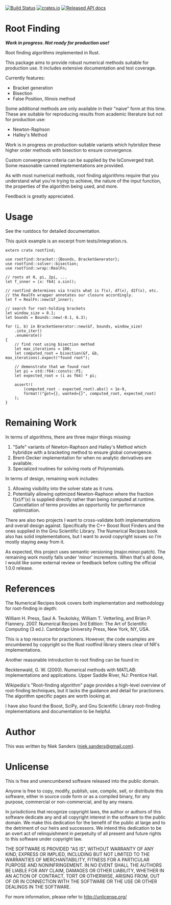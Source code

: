 [![Build Status](https://travis-ci.org/nieksand/rootfind.svg?branch=master)](https://travis-ci.org/nieksand/rootfind) 
[![crates.io](https://img.shields.io/crates/v/rootfind.svg)](https://crates.io/crates/rootfind)
[![Released API docs](https://docs.rs/rootfind/badge.svg)](http://docs.rs/rootfind)

# Root Finding
***Work in progress.  Not ready for production use!***

Root finding algorithms implemented in Rust.

This package aims to provide robust numerical methods suitable for production
use.  It includes extensive documentation and test coverage.

Currently features:

* Bracket generation
* Bisection
* False Position, Illinois method

Some additional methods are only available in their "naive" form at this time.
These are suitable for reproducing results from academic literature but not for
production use:

* Newton-Raphson
* Halley's Method

Work is in progress on production-suitable variants which hybridize these
higher order methods with bisection to ensure convergence.

Custom convergence criteria can be supplied by the IsConverged trait.  Some
reasonable canned implementations are provided.

As with most numerical methods, root finding algorithms require that you
understand what you're trying to achieve, the nature of the input function, the
properties of the algorithm being used, and more.

Feedback is greatly appreciated.

# Usage
See the rustdocs for detailed documentation.

This quick example is an excerpt from tests/integration.rs.

    extern crate rootfind;
    
    use rootfind::bracket::{Bounds, BracketGenerator};
    use rootfind::solver::bisection;
    use rootfind::wrap::RealFn;
    
    // roots at 0, pi, 2pi, ...
    let f_inner = |x: f64| x.sin();
    
    // rootfind determines via traits what is f(x), df(x), d2f(x), etc.
    // the RealFn wrapper annotates our closure accordingly.
    let f = RealFn::new(&f_inner);
    
    // search for root-holding brackets
    let window_size = 0.1;
    let bounds = Bounds::new(-0.1, 6.3);
    
    for (i, b) in BracketGenerator::new(&f, bounds, window_size)
        .into_iter()
        .enumerate()
    {
        // find root using bisection method
        let max_iterations = 100;
        let computed_root = bisection(&f, &b, max_iterations).expect("found root");
    
        // demonstrate that we found root
        let pi = std::f64::consts::PI;
        let expected_root = (i as f64) * pi;
    
        assert!(
            (computed_root - expected_root).abs() < 1e-9,
            format!("got={}, wanted={}", computed_root, expected_root)
        );
    }

# Remaining Work
In terms of algorithms, there are three major things missing:

1. "Safe" variants of Newton-Raphson and Halley's Method which hybridize with a
   bracketing method to ensure global convergence.
2. Brent-Decker implementation for when no analytic derivatives are available.
3. Specialized routines for solving roots of Polynomials.

In terms of design, remaining work includes:

1. Allowing visibility into the solver state as it runs.
2. Potentially allowing optimized Newton-Raphson where the fraction f(x)/f'(x)
   is supplied directly rather than being computed at runtime.  Cancellation of
   terms provides an opportunity for performance optimization.

There are also two projects I want to cross-validate both implementations and
overall design against.  Specifically the C++ Boost Root Finders and the ones
supplied in the Gnu Scientific Library.  The Numerical Recipes book also has
solid implementations, but I want to avoid copyright issues so I'm mostly
staying away from it.

As expected, this project uses semantic versioning (major.minor.patch).  The
remaining work mostly falls under 'minor' increments.  When that's all done, I
would like some external review or feedback before cutting the official 1.0.0
release.

# References
The Numerical Recipes book covers both implementation and methodology for
root-finding in depth:

William H. Press, Saul A. Teukolsky, William T. Vetterling, and Brian P.
Flannery. 2007. Numerical Recipes 3rd Edition: The Art of Scientific Computing
(3 ed.). Cambridge University Press, New York, NY, USA.

This is a top resource for practioners.  However, the code examples are
encumbered by copyright so the Rust rootfind library steers clear of NR's
implementations.

Another reasonable introduction to root finding can be found in:

Recktenwald, G. W. (2000). Numerical methods with MATLAB: implementations and
applications. Upper Saddle River, NJ: Prentice Hall.

Wikipedia's "Root-finding algorithm" page provides a high-level overview of
root-finding techniques, but it lacks the guidance and detail for practioners.
The algorithm specific pages are worth looking at.

I have also found the Boost, SciPy, and Gnu Scientific Library root-finding
implementations and documentation to be helpful.

# Author
This was written by Niek Sanders (niek.sanders@gmail.com).

# Unlicense
This is free and unencumbered software released into the public domain.

Anyone is free to copy, modify, publish, use, compile, sell, or distribute this
software, either in source code form or as a compiled binary, for any purpose,
commercial or non-commercial, and by any means.

In jurisdictions that recognize copyright laws, the author or authors of this
software dedicate any and all copyright interest in the software to the public
domain. We make this dedication for the benefit of the public at large and to
the detriment of our heirs and successors. We intend this dedication to be an
overt act of relinquishment in perpetuity of all present and future rights to
this software under copyright law.

THE SOFTWARE IS PROVIDED "AS IS", WITHOUT WARRANTY OF ANY KIND, EXPRESS OR
IMPLIED, INCLUDING BUT NOT LIMITED TO THE WARRANTIES OF MERCHANTABILITY, FITNESS
FOR A PARTICULAR PURPOSE AND NONINFRINGEMENT.  IN NO EVENT SHALL THE AUTHORS BE
LIABLE FOR ANY CLAIM, DAMAGES OR OTHER LIABILITY, WHETHER IN AN ACTION OF
CONTRACT, TORT OR OTHERWISE, ARISING FROM, OUT OF OR IN CONNECTION WITH THE
SOFTWARE OR THE USE OR OTHER DEALINGS IN THE SOFTWARE.

For more information, please refer to <http://unlicense.org/>
